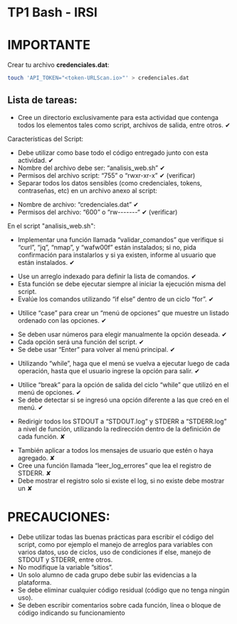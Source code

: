 # TP1 Bash - IRSI
# IMPORTANTE

Crear tu archivo **credenciales.dat**:

```bash
touch 'API_TOKEN="<token-URLScan.io>"' > credenciales.dat
```

## Lista de tareas:
+ Cree un directorio exclusivamente para esta actividad que contenga todos los
elementos tales como script, archivos de salida, entre otros. ✔

Características del Script:
* Debe utilizar como base todo el código entregado junto con esta actividad. ✔
* Nombre del archivo debe ser: “analisis_web.sh” ✔
* Permisos del archivo script: “755” o “rwxr-xr-x” ✔ (verificar)
* Separar todos los datos sensibles (como credenciales, tokens, contraseñas, etc)
en un archivo anexo al script:
+ Nombre de archivo: “credenciales.dat” ✔ 
+ Permisos del archivo: “600” o “rw-------“ ✔ (verificar)

En el script "analisis_web.sh":
* Implementar una función llamada “validar_comandos” que verifique si “curl”,
“jq”, “nmap”, y “wafw00f” están instalados; si no, pida confirmación para
instalarlos y si ya existen, informe al usuario que están instalados. ✔
+ Use un arreglo indexado para definir la lista de comandos. ✔
+ Esta función se debe ejecutar siempre al iniciar la ejecución misma del
script.
+ Evalúe los comandos utilizando “if else” dentro de un ciclo “for”. ✔
* Utilice “case” para crear un “menú de opciones” que muestre un listado 
ordenado con las opciones. ✔
+ Se deben usar números para elegir manualmente la opción deseada. ✔
+ Cada opción será una función del script. ✔
+ Se debe usar “Enter” para volver al menú principal. ✔
* Utilizando “while”, haga que el menú se vuelva a ejecutar luego de cada
operación, hasta que el usuario ingrese la opción para salir. ✔
+ Utilice “break” para la opción de salida del ciclo “while” que utilizó en el
menú de opciones. ✔
+ Se debe detectar si se ingresó una opción diferente a las que creó en el
menú. ✔
* Redirigir todos los STDOUT a “STDOUT.log” y STDERR a “STDERR.log” a
nivel de función, utilizando la redirección dentro de la definición de cada función. ✘
+ También aplicar a todos los mensajes de usuario que estén o haya
agregado. ✘
+ Cree una función llamada “leer_log_errores” que lea el registro de STDERR. ✘
+  Debe mostrar el registro solo si existe el log, si no existe debe mostrar un ✘

# PRECAUCIONES:
* Debe utilizar todas las buenas prácticas para escribir el código del script, como
por ejemplo el manejo de arreglos para variables con varios datos, uso de ciclos,
uso de condiciones if else, manejo de STDOUT y STDERR, entre otros.
* No modifique la variable ”sitios”.
* Un solo alumno de cada grupo debe subir las evidencias a la plataforma.
* Se debe eliminar cualquier código residual (código que no tenga ningún uso).
* Se deben escribir comentarios sobre cada función, línea o bloque de código
indicando su funcionamiento
